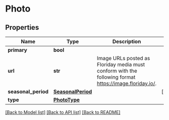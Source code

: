 # Photo

## Properties
Name | Type | Description | Notes
------------ | ------------- | ------------- | -------------
**primary** | **bool** |  | 
**url** | **str** | Image URLs posted as Floriday media must conform with the following format https://image.floriday.io/. | 
**seasonal_period** | [**SeasonalPeriod**](SeasonalPeriod.md) |  | [optional] 
**type** | [**PhotoType**](PhotoType.md) |  | 

[[Back to Model list]](../README.md#documentation-for-models) [[Back to API list]](../README.md#documentation-for-api-endpoints) [[Back to README]](../README.md)

